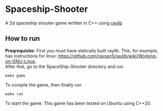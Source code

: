 # Spaceship-Shooter
A 2d spaceship shooter game written in C++ using [raylib](https://github.com/raysan5/raylib)

## How to run

**Preqrequisite:** First you must have statically built raylib. This, for example, has instructions for linux: https://github.com/raysan5/raylib/wiki/Working-on-GNU-Linux.  
After that, go to the SpaceShip-Shooter directory and run
```
make game
```
To compile the game, then finally run
```
make run
```
To start the game.
This game has been tested on Ubuntu using C++20.
